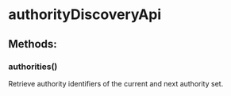 # authorityDiscoveryApi

## Methods:

### authorities()

Retrieve authority identifiers of the current and next authority set.